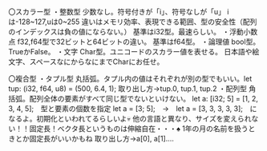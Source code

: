 〇スカラー型
    ・整数型
        少数なし。符号付きが「i」、符号なしが「u」
        iは-128~127,uは0~255
        違いはメモリ効率、表現できる範囲、型の安全性（配列のインデックスは負の値にならない。）
        基準はi32型。最速らしい。
    ・浮動小数点
        f32,f64型で32ビットと64ビットの違い。
        基準はf64型。
    ・論理値
        bool型。TrueかFalse。
    ・文字
        Char型。ユニコードのスカラー値を表せる。
        日本語や絵文字、スペースなにからなにまでCharにお任せ。

〇複合型
    ・タプル型
        丸括弧。タプル内の値はそれぞれが別の型でもいい。let tup: (i32, f64, u8) = (500, 6.4, 1);
        取り出し方→tup.0, tup.1, tup.2
    ・配列型
        角括弧。配列全体の要素がすべて同じ型でないといけない。
        let a: [i32; 5] = [1, 2, 3, 4, 5];　型と要素の個数を指定
        let a = [3; 5];　→　let a = [3, 3, 3, 3, 3];　になるよ。初期化といわれてるらしいよ💀
        他の言語と異なり、サイズを変えられない！！固定長！ベクタ長というものは伸縮自在・・・♠
        1年の月の名前を扱うときとか固定長がいいかもね
        取り出し方→a[0], a[1]....
    
